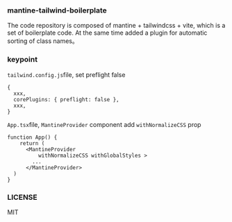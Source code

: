 ### mantine-tailwind-boilerplate

The code repository is composed of mantine + tailwindcss + vite, which is a set of boilerplate code. At the same time added a plugin for automatic sorting of class names。

### keypoint

`tailwind.config.js`file, set preflight false

```
{
  xxx,
  corePlugins: { preflight: false },
  xxx,
}
```

`App.tsx`file, `MantineProvider` component add `withNormalizeCSS` prop

```
function App() {
	return (
      <MantineProvider
          withNormalizeCSS withGlobalStyles >
        ...
      </MantineProvider>
  )
}
```

### LICENSE

MIT
